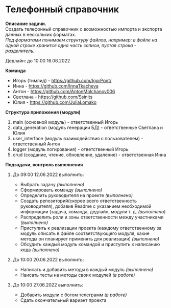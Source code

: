 # **Телефонный справочник**

**Описание задачи.**  
Создать телефонный справочник с возможностью импорта и экспорта данных в нескольких форматах.  
_Под форматами понимаем структуру файлов, например: в файле на одной строке хранится одна часть записи, пустая строка - разделитель._

Дедлайн: до 10:00 16.06.2022

**Команда**  
- Игорь (тимлид) - https://github.com/IgorPont/
- Инна - https://github.com/InnaTkacheva
- Антон - https://github.com/AntonMolchanov006
- Светлана - https://github.com/Ssinits
- Юлия - https://github.com/JuliaLomako

**Структура приложения (модули)**

1. main (основной модуль) - ответственный Игорь
2. data_generation (модуль генерации БД) - ответственные Светлана и Юлия
3. user_interface (модуль взаимодействия с пользователем) - ответственный Антон
4. logger (модуль логирования) - ответственный Игорь
5. crud (создание, чтение, обновление, удаление) - ответственная Инна

**Подзадачи, контроль выполнения**

1. До 09:00 12.06.2022 выполнить: 
    - Выбрать задачу _(выполнено)_
    - Сформировать команду _(выполнено)_
    - Определить руководителя на проекте _(выполнено)_
    - Создать репозиторий(скорее всего ответственность руководителя), добавив Readme с указанием необходимой информации (задача, команда, дедлайн, модули т. д. _(выполнено)_
    - Распределить роли и зоны ответственности между участниками _(выполнено)_
    - Приступить к реализации проекта (каждому ответственному за модуль описать в файле соответствующего модуля, какие методы он планирует применять для реализации) _(выполнено)_
    - Обсудить каждый модуль командой и приступить к написанию кода _(выполнено)_

2. До 10:00 20.06.2022 выполнить: 
    - Написать и добавить методы в каждый модуль _(выполнено)_
    - Наисать тесты на методы своих модулей _(в работе)_
3. До 10:00 27.06.2022 выполнить:
    - Добавить модули с ботом телеграмм _(в работе)_
    - Сдать окончательный вариант проекта




